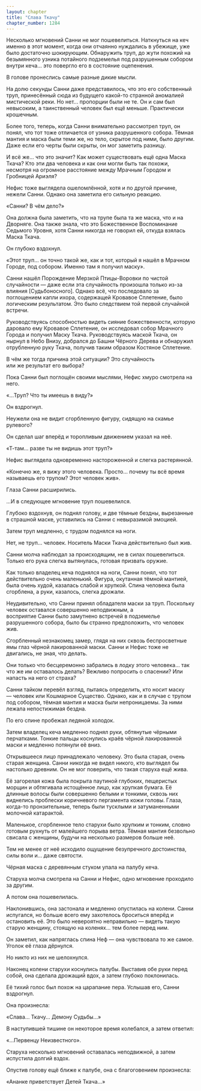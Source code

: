 ```yaml
---
layout: chapter
title: "Слава Ткачу"
chapter_number: 1284
---
```


Несколько мгновений Санни не мог пошевелиться. Наткнуться на кеч именно в этот момент, когда они отчаянно нуждались в убежище, уже было достаточно шокирующим. Обнаружить труп, до жути похожий на безымянного узника потайного подземелья под разрушенным собором внутри кеча... это повергло его в состояние оцепенения.

В голове пронеслись самые разные дикие мысли.

На долю секунды Санни даже представилось, что это его собственный труп, принесённый сюда из будущего какой-то странной аномалией мистической реки. Но нет... пропорции были не те. Он и сам был невысоким, а таинственный человек был ещё меньше. Практически крошечным.

Более того, теперь, когда Санни внимательно рассмотрел труп, он понял, что тот тоже отличается от узника разрушенного собора. Тёмная мантия и маска были теми же, но тело, скрытое под ними, было другим. Даже если его черты были скрыты, он мог заметить разницу.

И всё же... что это значит? Как может существовать ещё одна Маска Ткача? Кто эти два человека и как они могли быть так похожи, несмотря на огромное расстояние между Мрачным Городом и Гробницей Ариэля?

Нефис тоже выглядела ошеломлённой, хотя и по другой причине, нежели Санни. Однако она заметила его сильную реакцию.

«Санни? В чём дело?»

Она должна была заметить, что на трупе была та же маска, что и на Дворняге. Она также знала, что это Божественное Воспоминание Седьмого Уровня, хотя Санни никогда не говорил ей, откуда взялась Маска Ткача.

Он глубоко вздохнул.

«Этот труп... он точно такой же, как и тот, который я нашёл в Мрачном Городе, под собором. Именно там я получил маску».

Санни нашёл Порождение Мерзкой Птицы-Воровки по чистой случайности — даже если эта случайность произошла только из-за влияния [Судьбоносного]. Однако всё, что последовало за поглощением капли ихора, содержащей Кровавое Сплетение, было логическим результатом. Это было следствием той первой случайной встречи.

Руководствуясь способностью видеть сияние божественности, которую даровало ему Кровавое Сплетение, он исследовал собор Мрачного Города и получил Маску Ткача. Руководствуясь маской Ткача, он нырнул в Небо Внизу, добрался до Башни Чёрного Дерева и обнаружил отрубленную руку Ткача, получив таким образом Костяное Сплетение.

В чём же тогда причина этой ситуации? Это случайность или же результат его выбора?

Пока Санни был поглощён своими мыслями, Нефис хмуро смотрела на него.

«...Труп? Что ты имеешь в виду?»

Он вздрогнул.

Неужели она не видит сгорбленную фигуру, сидящую на скамье рулевого?

Он сделал шаг вперёд и торопливым движением указал на неё.

«Т-там... разве ты не видишь этот труп?»

Нефис выглядела одновременно настороженной и слегка растерянной.

«Конечно же, я вижу этого человека. Просто... почему ты всё время называешь его трупом? Этот человек жив».

Глаза Санни расширились.

...И в следующее мгновение труп пошевелился.

Глубоко вздохнув, он поднял голову, и две тёмные бездны, вырезанные в страшной маске, уставились на Санни с невыразимой эмоцией.

Затем труп медленно, с трудом поднялся на ноги.

Нет, не труп... человек. Носитель Маски Ткача действительно был жив.

Санни молча наблюдал за происходящим, не в силах пошевелиться. Только его рука слегка вытянулась, готовая призвать оружие.

Как только владелец кеча поднялся на ноги, Санни понял, что тот действительно очень маленький. Фигура, окутанная тёмной мантией, была очень худой, казалась слабой и хрупкой. Спина человека была сгорблена, а руки, казалось, слегка дрожали.

Неудивительно, что Санни принял обладателя маски за труп. Поскольку человек оставался совершенно неподвижным, а восприятие Санни было замутнено встречей в подземелье разрушенного собора, было бы странно предположить, что человек жив.

Сгорбленный незнакомец замер, глядя на них сквозь беспросветные ямы глаз чёрной лакированной маски. Санни и Нефис тоже не двигались, не зная, что делать.

Они только что бесцеремонно забрались в лодку этого человека... так что же им оставалось делать? Вежливо попросить о спасении? Или напасть на него от страха?

Санни тайком перевёл взгляд, пытаясь определить, кто носит маску — человек или Кошмарное Существо. Однако, как и в случае с трупом под собором, тёмная мантия и маска были непроницаемы. За ними лежала непостижимая бездна.

По его спине пробежал ледяной холодок.

Затем владелец кеча медленно поднял руки, обтянутые чёрными перчатками. Тонкие пальцы коснулись краёв чёрной лакированной маски и медленно потянули её вниз.

Открывшееся лицо принадлежало человеку. Это была старая, очень старая женщина. Санни никогда не видел никого, кто выглядел бы настолько древним. Он не мог поверить, что такая старуха ещё жива.

Её загорелая кожа была покрыта паутиной глубоких, пещеристых морщин и обтягивала истощённое лицо, как хрупкая бумага. Её длинные волосы были совершенно белыми и тонкими, сквозь них виднелись проблески коричневого пергамента кожи головы. Глаза, когда-то пронзительные, теперь были тусклыми и затуманенными молочной катарактой.

Маленькое, сгорбленное тело старухи было хрупким и тонким, словно готовым рухнуть от малейшего порыва ветра. Тёмная мантия безвольно свисала с женщины, будучи на несколько размеров больше неё.

Тем не менее от неё исходило ощущение безупречного достоинства, силы воли и... даже святости.

Чёрная маска с деревянным стуком упала на палубу кеча.

Старуха молча смотрела на Санни и Нефис, одно мгновение проходило за другим.

А потом она пошевелилась.

Наклонившись, она застонала и медленно опустилась на колени. Санни испугался, но больше всего ему захотелось броситься вперёд и остановить её. Это было невероятно неправильно — видеть такую старую женщину, стоящую на коленях... тем более перед ним.

Он заметил, как напряглась спина Неф — она чувствовала то же самое. Уголок её глаза дёрнулся.

Но никто из них не шелохнулся.

Наконец колени старухи коснулись палубы. Выставив обе руки перед собой, она сделала дрожащий вдох, а затем глубоко поклонилась.

Её тихий голос был похож на царапание пера. Услышав его, Санни вздрогнул.

Она произнесла:

«Слава... Ткачу... Демону Судьбы...»

В наступившей тишине он некоторое время колебался, а затем ответил:

«...Первенцу Неизвестного».

Старуха несколько мгновений оставалась неподвижной, а затем испустила долгий вздох.

Опустив голову ещё ближе к палубе, она с благоговением произнесла:

«Ананке приветствует Детей Ткача...»